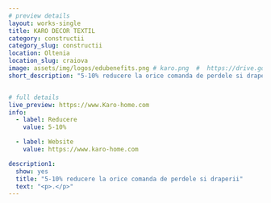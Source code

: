 ```yaml
---
# preview details
layout: works-single
title: KARO DECOR TEXTIL
category: constructii
category_slug: constructii
location: Oltenia
location_slug: craiova
image: assets/img/logos/edubenefits.png # karo.png  #  https://drive.google.com/file/d/1yar7HcPVc1IvAS5cgKOmwlJFoTeL9AS4/view?usp=share_link
short_description: "5-10% reducere la orice comanda de perdele si draperii"


# full details
live_preview: https://www.Karo-home.com
info:
  - label: Reducere
    value: 5-10%

  - label: Website
    value: https://www.karo-home.com

description1:
  show: yes
  title: "5-10% reducere la orice comanda de perdele si draperii"
  text: "<p>.</p>"
---
```


